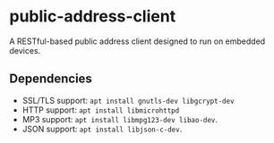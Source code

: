 # public-address-client

A RESTful-based public address client designed to run on embedded devices.

## Dependencies

* SSL/TLS support: `apt install gnutls-dev libgcrypt-dev`
* HTTP support: `apt install libmicrohttpd`
* MP3 support: `apt install libmpg123-dev libao-dev`.
* JSON support: `apt install libjson-c-dev`.